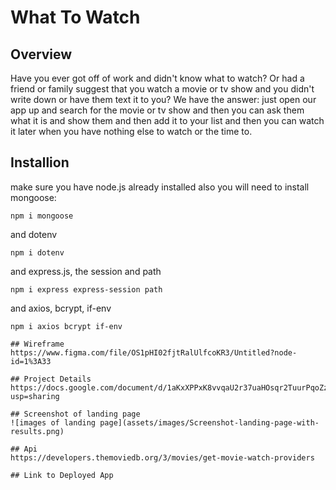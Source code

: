 # What To Watch


## Overview
Have you ever got off of work and didn't know what to watch? Or had a friend or family suggest that you watch a movie or tv show and you didn't write down or have them text it to you? We have the answer: just open our app up and search for the movie or tv show and then you can ask them what it is and show them and then add it to your list and then you can watch it later when you have nothing else to watch or the time to.

## Installion
make sure you have node.js already installed also you will need to install mongoose:

```
npm i mongoose
```

and dotenv

```
npm i dotenv
```

and express.js, the session and path
```
npm i express express-session path
```
and axios, bcrypt, if-env
```
npm i axios bcrypt if-env

## Wireframe
https://www.figma.com/file/OS1pHI02fjtRalUlfcoKR3/Untitled?node-id=1%3A33 

## Project Details
https://docs.google.com/document/d/1aKxXPPxK8vvqaU2r37uaHOsqr2TuurPqoZz5__4PpaM/edit?usp=sharing

## Screenshot of landing page
![images of landing page](assets/images/Screenshot-landing-page-with-results.png)

## Api 
https://developers.themoviedb.org/3/movies/get-movie-watch-providers

## Link to Deployed App
